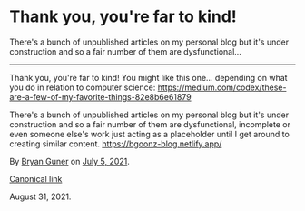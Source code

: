 # Thank you, you're far to kind!

There's a bunch of unpublished articles on my personal blog but it's under construction and so a fair number of them are dysfunctional…

---

Thank you, you're far to kind! You might like this one... depending on what you do in relation to computer science: <a href="https://medium.com/codex/these-are-a-few-of-my-favorite-things-82e8b6e61879" class="markup--anchor markup--p-anchor">https://medium.com/codex/these-are-a-few-of-my-favorite-things-82e8b6e61879</a>

There's a bunch of unpublished articles on my personal blog but it's under construction and so a fair number of them are dysfunctional, incomplete or even someone else's work just acting as a placeholder until I get around to creating similar content. <a href="https://bgoonz-blog.netlify.app/" class="markup--anchor markup--p-anchor">https://bgoonz-blog.netlify.app/</a>

By <a href="https://medium.com/@bryanguner" class="p-author h-card">Bryan Guner</a> on [July 5, 2021](https://medium.com/p/249be2cc2b3d).

<a href="https://medium.com/@bryanguner/thank-you-youre-far-to-kind-249be2cc2b3d" class="p-canonical">Canonical link</a>

 August 31, 2021.
